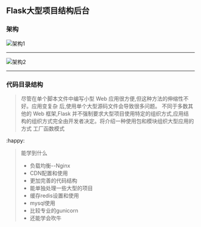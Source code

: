 ## Flask大型项目结构后台

### 架构 

![架构1](https://image.jamkung.com/md/20200526_%E6%9E%B6%E6%9E%841.png)



---



![架构2](https://image.jamkung.com/md/20200526_%E6%9E%B6%E6%9E%842.png)

---



### 代码目录结构

> 尽管在单个脚本文件中编写小型 Web 应用很方便,但这种方法的伸缩性不好。应用变复杂 后,使用单个大型源码文件会导致很多问题。 不同于多数其他的 Web 框架,Flask 并不强制要求大型项目使用特定的组织方式,应用结 构的组织方式完全由开发者决定。将介绍一种使用包和模块组织大型应用的方式        工厂函数模式

:happy:

> 能学到什么
> - 负载均衡--Nginx
> - CDN配置和使用
> - 更加完善的代码结构
> - 能单独处理一些大型的项目
> - 缓存redis设置和使用
> - mysql使用
> - 比较专业的gunicorn
> - 还能学会吹牛





